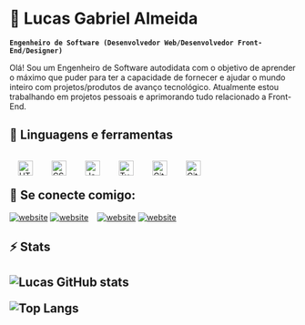 # 🌌 Lucas Gabriel Almeida
 
**`Engenheiro de Software (Desenvolvedor Web/Desenvolvedor Front-End/Designer)`**

Olá! Sou um Engenheiro de Software autodidata com o objetivo de aprender o máximo que puder para ter a capacidade de fornecer e ajudar o mundo inteiro com projetos/produtos de avanço tecnológico. Atualmente estou trabalhando em projetos pessoais e aprimorando tudo relacionado a Front-End.

<h2>🧰 Linguagens e ferramentas</h2>

<img align="left" alt="HTML" width="26px" style="padding:15px;" src="https://cdn.jsdelivr.net/gh/devicons/devicon/icons/html5/html5-plain.svg" />
<img align="left" alt="CSS" width="26px" style="padding:15px;" src="https://cdn.jsdelivr.net/gh/devicons/devicon/icons/css3/css3-plain.svg" />
<img align="left" alt="JavaScript" width="26px" style="padding:15px;" src="https://cdn.jsdelivr.net/gh/devicons/devicon/icons/javascript/javascript-plain.svg" />
<img align="left" alt="TypeScript" width="26px" style="padding:15px;" src="https://cdn.jsdelivr.net/gh/devicons/devicon/icons/typescript/typescript-plain.svg" />
<img align="left" alt="Git" width="26px" style="padding:15px;" src="https://cdn.jsdelivr.net/gh/devicons/devicon/icons/git/git-original.svg" />
<img align="left" alt="GitHub" width="26px" style="padding:15px;" src="https://cdn.jsdelivr.net/gh/devicons/devicon/icons/github/github-original.svg" />
<br />
<br />

<h2>🌴 Se conecte comigo:</h2>

[![website](./imgs/linkedin-light.svg)](https://www.linkedin.com/in/perfil-lucas-gabriel/#gh-light-mode-only)
[![website](./imgs/linkedin-dark.svg)](https://www.linkedin.com/in/perfil-lucas-gabriel/#gh-dark-mode-only)
&nbsp;&nbsp;
[![website](./imgs/instagram-light.svg)](https://www.instagram.com/lucasgsb_/#gh-light-mode-only)
[![website](./imgs/instagram-dark.svg)](https://www.instagram.com/lucasgsb_/#gh-dark-mode-only)

<h2>⚡ Stats<h2>

![Lucas GitHub stats](https://github-readme-stats.vercel.app/api?username=Oliveiralucaas&show_icons=true&theme=vision-friendly-dark&hide_border=true)

![Top Langs](https://github-readme-stats.vercel.app/api/top-langs/?username=Oliveiralucaas&hide=html&layout=compact&langs_count=6&theme=vision-friendly-dark&hide_border=true)
